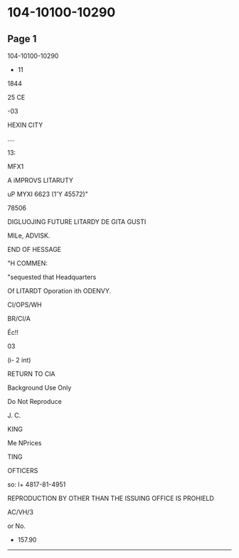 # 104-10100-10290

## Page 1

104-10100-10290

- 11

1844

25 CE

-03

HEXIN CITY

....

13:

MFX1

A iMPROVS LITARUTY

uP MYXI 6623 (1'Y 45572)"

78506

DIGLUOJING FUTURE LITARDY DE GITA GUSTI

MILe, ADVISK.

END OF HESSAGE

"H COMMEN:

"sequested that Headquarters

Of LITARDT Oporation ith ODENVY.

CI/OPS/WH

BR/CI/A

Éc!!

03

(i- 2 int)

RETURN TO CIA

Background Use Only

Do Not Reproduce

J. C.

KING

Me NPrices

TING

OFTICERS

so: l+ 4817-81-4951

REPRODUCTION BY OTHER THAN THE ISSUING OFFICE IS PROHIELD

AC/VH/3

or No.

+ 157.90

---

